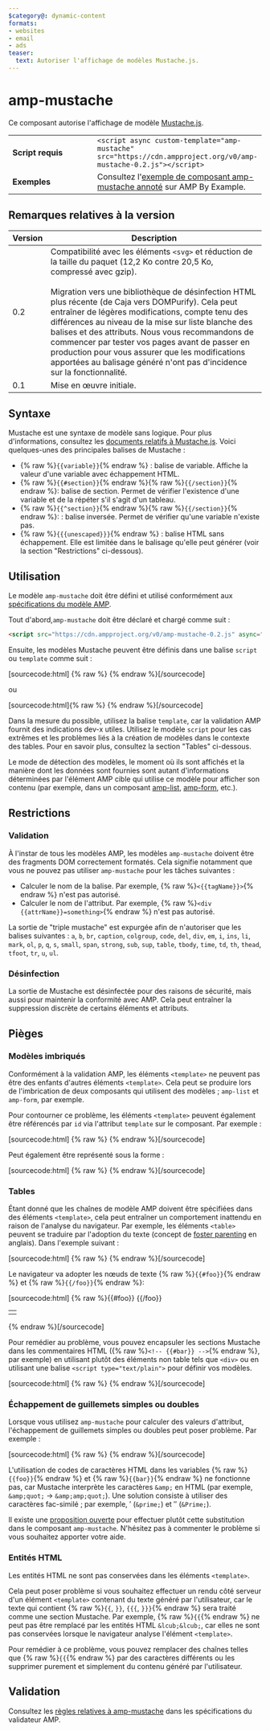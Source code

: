 ```yaml
---
$category@: dynamic-content
formats:
- websites
- email
- ads
teaser:
  text: Autoriser l'affichage de modèles Mustache.js.
---
```




<!--
       Copyright 2016 The AMP HTML Authors. All Rights Reserved.

       Licensed under the Apache License, Version 2.0 (the "License");
     you may not use this file except in compliance with the License.
     You may obtain a copy of the License at

     http://www.apache.org/licenses/LICENSE-2.0

     Unless required by applicable law or agreed to in writing, software
     distributed under the License is distributed on an "AS-IS" BASIS,
     WITHOUT WARRANTIES OR CONDITIONS OF ANY KIND, either express or implied.
     See the License for the specific language governing permissions and
     limitations under the License.
-->

# amp-mustache <a name="amp-mustache"></a>

Ce composant autorise l'affichage de modèle [Mustache.js](https://github.com/janl/mustache.js/).

<table>
  <tr>
    <td width="40%"><strong>Script requis</strong></td>
    <td>
      <div>
        <code>&lt;script async custom-template="amp-mustache" src="https://cdn.ampproject.org/v0/amp-mustache-0.2.js">&lt;/script></code>
      </div>
    </td>
  </tr>
  <tr>
    <td width="40%"><strong>Exemples</strong></td>
    <td>Consultez l'<a href="https://ampbyexample.com/components/amp-mustache/">exemple de composant amp-mustache annoté</a> sur AMP By Example.</td>
  </tr>
</table>


## Remarques relatives à la version <a name="version-notes"></a>

| Version | Description |
|-------|-----|
| 0.2 | Compatibilité avec les éléments `<svg>` et réduction de la taille du paquet (12,2 Ko contre 20,5 Ko, compressé avec gzip).<br><br>Migration vers une bibliothèque de désinfection HTML plus récente (de Caja vers DOMPurify). Cela peut entraîner de légères modifications, compte tenu des différences au niveau de la mise sur liste blanche des balises et des attributs. Nous vous recommandons de commencer par tester vos pages avant de passer en production pour vous assurer que les modifications apportées au balisage généré n'ont pas d'incidence sur la fonctionnalité. |
| 0.1 | Mise en œuvre initiale. |

## Syntaxe <a name="syntax"></a>

Mustache est une syntaxe de modèle sans logique. Pour plus d'informations, consultez les [documents relatifs à Mustache.js](https://github.com/janl/mustache.js/). Voici quelques-unes des principales balises de Mustache :

* {% raw %}`{{variable}}`{% endraw %} : balise de variable. Affiche la valeur d'une variable avec échappement HTML.
* {% raw %}`{{#section}}`{% endraw %}{% raw %}`{{/section}}`{% endraw %}: balise de section. Permet de vérifier l'existence d'une variable et de la répéter s'il s'agit d'un tableau.
* {% raw %}`{{^section}}`{% endraw %}{% raw %}`{{/section}}`{% endraw %}: : balise inversée. Permet de vérifier qu'une variable n'existe pas.
* {% raw %}`{{{unescaped}}}`{% endraw %} : balise HTML sans échappement. Elle est limitée dans le balisage qu'elle peut générer (voir la section "Restrictions" ci-dessous).

## Utilisation <a name="usage"></a>

Le modèle `amp-mustache` doit être défini et utilisé conformément aux [spécifications du modèle AMP](https://github.com/ampproject/amphtml/blob/master/spec/amp-html-templates.md).

Tout d'abord,`amp-mustache` doit être déclaré et chargé comme suit :

```html
<script src="https://cdn.ampproject.org/v0/amp-mustache-0.2.js" async="" custom-template="amp-mustache"></script>
```

Ensuite, les modèles Mustache peuvent être définis dans une balise `script` ou `template` comme suit :

[sourcecode:html]
{% raw %}<!-- Utilisation de la balise template. -->
<template type="amp-mustache">
  Hello {{world}}!
</template>
{% endraw %}[/sourcecode]

ou

<!-- Utilisation de la balise script. -->
[sourcecode:html]{% raw %}<script type="text/plain" template="amp-mustache">
  Hello {{world}}!
</script>
{% endraw %}[/sourcecode]


Dans la mesure du possible, utilisez la balise `template`, car la validation AMP fournit des indications dev-x utiles. Utilisez le modèle `script` pour les cas extrêmes et les problèmes liés à la création de modèles dans le contexte des tables. Pour en savoir plus, consultez la section "Tables" ci-dessous.

Le mode de détection des modèles, le moment où ils sont affichés et la manière dont les données sont fournies sont autant d'informations déterminées par l'élément AMP cible qui utilise ce modèle pour afficher son contenu (par exemple, dans un composant [amp-list](amp-list.md), [amp-form](amp-form.md), etc.).

## Restrictions <a name="restrictions"></a>
### Validation <a name="validation"></a>

À l'instar de tous les modèles AMP, les modèles `amp-mustache` doivent être des fragments DOM correctement formatés. Cela signifie notamment que vous ne pouvez pas utiliser `amp-mustache` pour les tâches suivantes :

* Calculer le nom de la balise. Par exemple, {% raw %}`<{{tagName}}>`{% endraw %} n'est pas autorisé.
* Calculer le nom de l'attribut. Par exemple, {% raw %}`<div {{attrName}}=something>`{% endraw %} n'est pas autorisé.

La sortie de "triple mustache" est expurgée afin de n'autoriser que les balises suivantes : `a`, `b`, `br`, `caption`, `colgroup`, `code`, `del`, `div`, `em`, `i`, `ins`, `li`, `mark`, `ol`, `p`, `q`, `s`, `small`, `span`, `strong`, `sub`, `sup`, `table`, `tbody`, `time`, `td`, `th`, `thead`, `tfoot`, `tr`, `u`, `ul`.

### Désinfection <a name="sanitization"></a>

La sortie de Mustache est désinfectée pour des raisons de sécurité, mais aussi pour maintenir la conformité avec AMP. Cela peut entraîner la suppression discrète de certains éléments et attributs.

## Pièges <a name="pitfalls"></a>

### Modèles imbriqués <a name="nested-templates"></a>

Conformément à la validation AMP, les éléments `<template>` ne peuvent pas être des enfants d'autres éléments `<template>`. Cela peut se produire lors de l'imbrication de deux composants qui utilisent des modèles ; `amp-list` et `amp-form`, par exemple.

Pour contourner ce problème, les éléments `<template>` peuvent également être référencés par `id` via l'attribut `template` sur le composant. Par exemple :

[sourcecode:html]
{% raw %}<amp-list id="myList" src="https://foo.com/list.json">
  <template type="amp-mustache">
    <div>{{title}}</div>
  </template>
</amp-list>
{% endraw %}[/sourcecode]

Peut également être représenté sous la forme :

[sourcecode:html]
{% raw %}<!-- Externalize templates to avoid nesting. -->
<template type="amp-mustache" id="myTemplate">
  <div>{{title}}</div>
</template>

<amp-list id="myList" src="https://foo.com/list.json" template="myTemplate">
</amp-list>
{% endraw %}[/sourcecode]

### Tables <a name="tables"></a>

Étant donné que les chaînes de modèle AMP doivent être spécifiées dans des éléments `<template>`, cela peut entraîner un comportement inattendu en raison de l'analyse du navigateur. Par exemple, les éléments `<table>` peuvent se traduire par l'adoption du texte (concept de [foster parenting](https://www.w3.org/TR/html5/syntax.html#unexpected-markup-in-tables) en anglais). Dans l'exemple suivant :

[sourcecode:html]
{% raw %}<template type="amp-mustache">
  <table>
    <tr>
      {{#foo}}<td></td>{{/foo}}
  </tr>
</table>
</template>
{% endraw %}[/sourcecode]

Le navigateur va adopter les nœuds de texte {% raw %}`{{#foo}}`{% endraw %} et {% raw %}`{{/foo}}`{% endraw %}:

[sourcecode:html]
{% raw %}{{#foo}}
{{/foo}}

<table>
  <tr>
    <td></td>
  </tr>
</table>
{% endraw %}[/sourcecode]

Pour remédier au problème, vous pouvez encapsuler les sections Mustache dans les commentaires HTML ({% raw %}`<!-- {{#bar}} -->`{% endraw %}, par exemple) en utilisant plutôt des éléments non table tels que `<div>` ou en utilisant une balise `<script type="text/plain">` pour définir vos modèles.

[sourcecode:html]
{% raw %}<script type="text/plain" template="amp-mustache">
  <table>
    <tr>
      {{#foo}}<td></td>{{/foo}}
  </tr>
</table>
</script>
{% endraw %}[/sourcecode]


### Échappement de guillemets simples ou doubles <a name="quote-escaping"></a>

Lorsque vous utilisez `amp-mustache` pour calculer des valeurs d'attribut, l'échappement de guillemets simples ou doubles peut poser problème. Par exemple :

[sourcecode:html]
{% raw %}<template type="amp-mustache">
<!-- A double-quote (") in foo will cause malformed HTML. -->
<amp-img alt="{{foo}}" src="example.jpg" width="100" height="100"></amp-img>

<!-- A single-quote (') or double-quote (") in bar will cause an AMP runtime parse error. -->
<button on="tap:AMP.setState({foo: &#39;{{bar}}&#39;})">Cliquer ici</button>
</template>
{% endraw %}[/sourcecode]



L'utilisation de codes de caractères HTML dans les variables {% raw %}`{{foo}}`{% endraw %} et {% raw %}`{{bar}}`{% endraw %} ne fonctionne pas, car Mustache interprète les caractères `&amp;` en HTML (par exemple, `&amp;quot;` -&gt; `&amp;amp;quot;`). Une solution consiste à utiliser des caractères fac-similé ; par exemple, ′ (`&prime;`) et ″ (`&Prime;`).

Il existe une [proposition ouverte](https://github.com/ampproject/amphtml/issues/8395) pour effectuer plutôt cette substitution dans le composant `amp-mustache`. N'hésitez pas à commenter le problème si vous souhaitez apporter votre aide.

### Entités HTML <a name="html-entities"></a>

Les entités HTML ne sont pas conservées dans les éléments `<template>`.

Cela peut poser problème si vous souhaitez effectuer un rendu côté serveur d'un élément `<template>` contenant du texte généré par l'utilisateur, car le texte qui contient {% raw %}`{{`, `}}`, `{{{`, `}}}`{% endraw %} sera traité comme une section Mustache. Par exemple, {% raw %}`{{`{% endraw %} ne peut pas être remplacé par les entités HTML `&lcub;&lcub;`, car elles ne sont pas conservées lorsque le navigateur analyse l'élément `<template>`.

Pour remédier à ce problème, vous pouvez remplacer des chaînes telles que {% raw %}`{{`{% endraw %} par des caractères différents ou les supprimer purement et simplement du contenu généré par l'utilisateur.

## Validation <a name="validation-1"></a>

Consultez les [règles relatives à amp-mustache](https://github.com/ampproject/amphtml/blob/master/extensions/amp-mustache/validator-amp-mustache.protoascii) dans les spécifications du validateur AMP.
